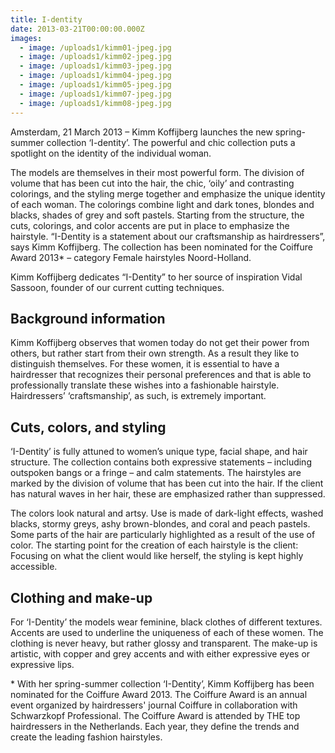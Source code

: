 ```yaml
---
title: I-dentity
date: 2013-03-21T00:00:00.000Z
images:
  - image: /uploads1/kimm01-jpeg.jpg
  - image: /uploads1/kimm02-jpeg.jpg
  - image: /uploads1/kimm03-jpeg.jpg
  - image: /uploads1/kimm04-jpeg.jpg
  - image: /uploads1/kimm05-jpeg.jpg
  - image: /uploads1/kimm07-jpeg.jpg
  - image: /uploads1/kimm08-jpeg.jpg
---
```



Amsterdam, 21 March 2013 – Kimm Koffijberg launches the new spring-summer collection ‘I-dentity’. The powerful and chic collection puts a spotlight on the identity of the individual woman.

The models are themselves in their most powerful form. The division of volume that has been cut into the hair, the chic, ‘oily’ and contrasting colorings, and the styling merge together and emphasize the unique identity of each woman. The colorings combine light and dark tones, blondes and blacks, shades of grey and soft pastels. Starting from the structure, the cuts, colorings, and color accents are put in place to emphasize the hairstyle. “I-Dentity is a statement about our craftsmanship as hairdressers”, says Kimm Koffijberg. The collection has been nominated for the Coiffure Award 2013\* – category Female hairstyles Noord-Holland.

Kimm Koffijberg dedicates “I-Dentity” to her source of inspiration Vidal Sassoon, founder of our current cutting techniques.

## Background information

Kimm Koffijberg observes that women today do not get their power from others, but rather start from their own strength. As a result they like to distinguish themselves. For these women, it is essential to have a hairdresser that recognizes their personal preferences and that is able to professionally translate these wishes into a fashionable hairstyle. Hairdressers’ ‘craftsmanship’, as such, is extremely important.

## Cuts, colors, and styling

‘I-Dentity’ is fully attuned to women’s unique type, facial shape, and hair structure. The collection contains both expressive statements – including outspoken bangs or a fringe – and calm statements. The hairstyles are marked by the division of volume that has been cut into the hair. If the client has natural waves in her hair, these are emphasized rather than suppressed.

The colors look natural and artsy. Use is made of dark-light effects, washed blacks, stormy greys, ashy brown-blondes, and coral and peach pastels. Some parts of the hair are particularly highlighted as a result of the use of color. The starting point for the creation of each hairstyle is the client: Focusing on what the client would like herself, the styling is kept highly accessible.

## Clothing and make-up

For ‘I-Dentity’ the models wear feminine, black clothes of different textures. Accents are used to underline the uniqueness of each of these women. The clothing is never heavy, but rather glossy and transparent. The make-up is artistic, with copper and grey accents and with either expressive eyes or expressive lips.

\* With her spring-summer collection ‘I-Dentity’, Kimm Koffijberg has been nominated for the Coiffure Award 2013. The Coiffure Award is an annual event organized by hairdressers' journal Coiffure in collaboration with Schwarzkopf Professional. The Coiffure Award is attended by THE top hairdressers in the Netherlands. Each year, they define the trends and create the leading fashion hairstyles.